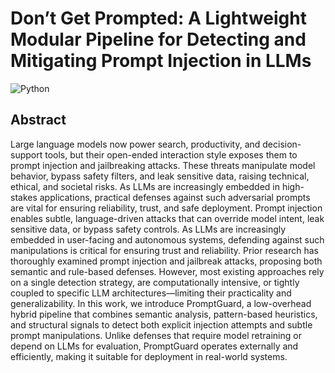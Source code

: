 # Don’t Get Prompted: A Lightweight Modular Pipeline for Detecting and Mitigating Prompt Injection in LLMs
![Python](https://img.shields.io/badge/Python-Compatible-green.svg)

## Abstract
Large language models now power search, productivity, and decision-support tools, but their open-ended interaction style exposes them to prompt injection and jailbreaking attacks. These threats manipulate model behavior, bypass safety filters, and leak sensitive data, raising technical, ethical, and societal risks. As LLMs are increasingly embedded in high-stakes applications, practical defenses against such adversarial prompts are vital for ensuring reliability, trust, and safe deployment. Prompt injection enables subtle, language-driven attacks that can override model intent, leak sensitive data, or bypass safety controls. As LLMs are increasingly embedded in user-facing and autonomous systems, defending against such manipulations is critical for ensuring trust and reliability. Prior research has thoroughly examined prompt injection and jailbreak attacks, proposing both semantic and rule-based defenses. However, most existing approaches rely on a single detection strategy, are computationally intensive, or tightly coupled to specific LLM architectures—limiting their practicality and generalizability. In this work, we introduce PromptGuard, a low-overhead hybrid pipeline that combines semantic analysis, pattern-based heuristics, and structural signals to detect both explicit injection attempts and subtle prompt manipulations. Unlike defenses that require model retraining or depend on LLMs for evaluation, PromptGuard operates externally and efficiently, making it suitable for deployment in real-world systems.
